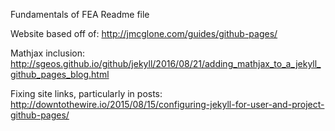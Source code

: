 Fundamentals of FEA Readme file

Website based off of: http://jmcglone.com/guides/github-pages/

Mathjax inclusion: http://sgeos.github.io/github/jekyll/2016/08/21/adding_mathjax_to_a_jekyll_github_pages_blog.html

Fixing site links, particularly in posts: http://downtothewire.io/2015/08/15/configuring-jekyll-for-user-and-project-github-pages/
